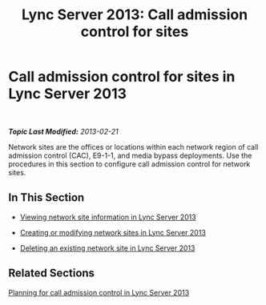﻿---
title: 'Lync Server 2013: Call admission control for sites'
TOCTitle: Call admission control for sites
ms:assetid: 5607b3f3-128b-44c7-a043-c0834e39e697
ms:mtpsurl: https://technet.microsoft.com/en-us/library/JJ688061(v=OCS.15)
ms:contentKeyID: 49733655
ms.date: 07/23/2014
mtps_version: v=OCS.15
---

<div data-xmlns="http://www.w3.org/1999/xhtml">

<div class="topic" data-xmlns="http://www.w3.org/1999/xhtml" data-msxsl="urn:schemas-microsoft-com:xslt" data-cs="http://msdn.microsoft.com/en-us/">

<div data-asp="http://msdn2.microsoft.com/asp">

# Call admission control for sites in Lync Server 2013

</div>

<div id="mainSection">

<div id="mainBody">

<span> </span>

_**Topic Last Modified:** 2013-02-21_

Network sites are the offices or locations within each network region of call admission control (CAC), E9-1-1, and media bypass deployments. Use the procedures in this section to configure call admission control for network sites.

<div>

## In This Section

  - [Viewing network site information in Lync Server 2013](lync-server-2013-viewing-network-site-information.md)

  - [Creating or modifying network sites in Lync Server 2013](lync-server-2013-creating-or-modifying-network-sites.md)

  - [Deleting an existing network site in Lync Server 2013](lync-server-2013-deleting-an-existing-network-site.md)

</div>

<div>

## Related Sections

[Planning for call admission control in Lync Server 2013](lync-server-2013-planning-for-call-admission-control.md)

</div>

</div>

<span> </span>

</div>

</div>

</div>

